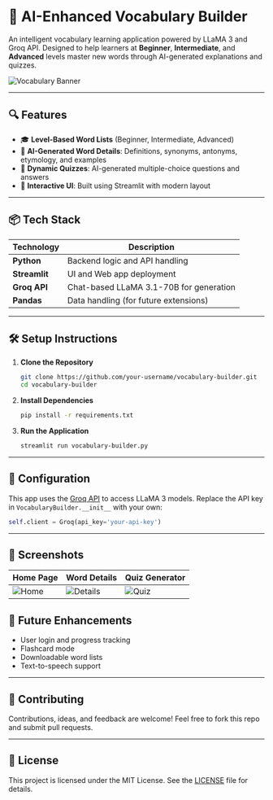 # 🚀 AI-Enhanced Vocabulary Builder

An intelligent vocabulary learning application powered by LLaMA 3 and Groq API. Designed to help learners at **Beginner**, **Intermediate**, and **Advanced** levels master new words through AI-generated explanations and quizzes.

![Vocabulary Banner](https://img.freepik.com/free-vector/dictionary-concept-illustration_114360-3022.jpg)

---

## 🔍 Features

* 🎓 **Level-Based Word Lists** (Beginner, Intermediate, Advanced)
* 🤖 **AI-Generated Word Details**: Definitions, synonyms, antonyms, etymology, and examples
* 🧠 **Dynamic Quizzes**: AI-generated multiple-choice questions and answers
* 🎨 **Interactive UI**: Built using Streamlit with modern layout

---

## 📦 Tech Stack

| Technology    | Description                             |
| ------------- | --------------------------------------- |
| **Python**    | Backend logic and API handling          |
| **Streamlit** | UI and Web app deployment               |
| **Groq API**  | Chat-based LLaMA 3.1-70B for generation |
| **Pandas**    | Data handling (for future extensions)   |

---

## 🛠️ Setup Instructions

1. **Clone the Repository**

   ```bash
   git clone https://github.com/your-username/vocabulary-builder.git
   cd vocabulary-builder
   ```

2. **Install Dependencies**

   ```bash
   pip install -r requirements.txt
   ```

3. **Run the Application**

   ```bash
   streamlit run vocabulary-builder.py
   ```

---

## 🔑 Configuration

This app uses the [Groq API](https://console.groq.com/) to access LLaMA 3 models. Replace the API key in `VocabularyBuilder.__init__` with your own:

```python
self.client = Groq(api_key='your-api-key')
```

---

## 📸 Screenshots

| Home Page                                                       | Word Details                                                          | Quiz Generator                                                  |
| --------------------------------------------------------------- | --------------------------------------------------------------------- | --------------------------------------------------------------- |
| ![Home](https://i.postimg.cc/nc51vmRj/Screenshot-2025-05-21-152736.png) | ![Details](https://i.postimg.cc/76MtxNkJ/Screenshot-2025-05-21-152805.png) | ![Quiz](https://i.postimg.cc/CxSG0VK7/Screenshot-2025-05-21-152822.png) |

 ## 🚧 Future Enhancements

* User login and progress tracking
* Flashcard mode
* Downloadable word lists
* Text-to-speech support

---

## 🤝 Contributing

Contributions, ideas, and feedback are welcome! Feel free to fork this repo and submit pull requests.

---

## 📜 License

This project is licensed under the MIT License. See the [LICENSE](LICENSE) file for details.

 
